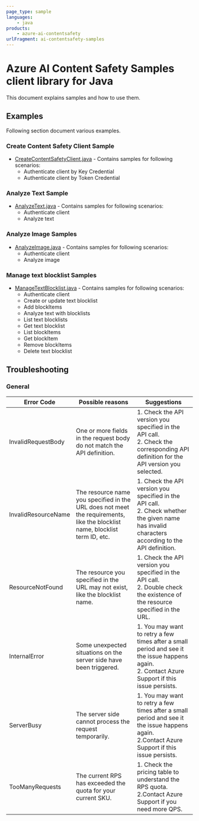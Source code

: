 ```yaml
---
page_type: sample
languages:
    - java
products:
    - azure-ai-contentsafety
urlFragment: ai-contentsafety-samples
---
```


# Azure AI Content Safety Samples client library for Java

This document explains samples and how to use them.

## Examples

Following section document various examples.

### Create Content Safety Client Sample

* [CreateContentSafetyClient.java][sample_CreateContentSafetyClient] - Contains samples for following scenarios:
    * Authenticate client by Key Credential
    * Authenticate client by Token Credential
  
### Analyze Text Sample

* [AnalyzeText.java][sample_AnalyzeText] - Contains samples for following scenarios:
    * Authenticate client
    * Analyze text

### Analyze Image Samples

* [AnalyzeImage.java][sample_AnalyzeImage] - Contains samples for following scenarios:
    * Authenticate client
    * Analyze image

### Manage text blocklist Samples

* [ManageTextBlocklist.java][sample_ManageTextBlocklist] - Contains samples for following scenarios:
    * Authenticate client
    * Create or update text blocklist
    * Add blockItems
    * Analyze text with blocklists
    * List text blocklists
    * Get text blocklist
    * List blockItems
    * Get blockItem
    * Remove blockItems
    * Delete text blocklist

## Troubleshooting

### General

|Error Code	|Possible reasons	|Suggestions|
|-----------|-------------------|-----------|
|InvalidRequestBody	|One or more fields in the request body do not match the API definition.	|1. Check the API version you specified in the API call.<br>2. Check the corresponding API definition for the API version you selected.|
|InvalidResourceName	|The resource name you specified in the URL does not meet the requirements, like the blocklist name, blocklist term ID, etc.	|1. Check the API version you specified in the API call.<br>2. Check whether the given name has invalid characters according to the API definition.|
|ResourceNotFound	|The resource you specified in the URL may not exist, like the blocklist name.	|1. Check the API version you specified in the API call.<br>2. Double check the existence of the resource specified in the URL.|
|InternalError	|Some unexpected situations on the server side have been triggered.	|1. You may want to retry a few times after a small period and see it the issue happens again.<br>2. Contact Azure Support if this issue persists.|
|ServerBusy	|The server side cannot process the request temporarily.	|1. You may want to retry a few times after a small period and see it the issue happens again.<br>2.Contact Azure Support if this issue persists.|
|TooManyRequests	|The current RPS has exceeded the quota for your current SKU.	|1. Check the pricing table to understand the RPS quota.<br>2.Contact Azure Support if you need more QPS.|


<!-- LINKS -->
<!-- FIX LINK BRANCH AFTER PR MERGE -->
[sample_CreateContentSafetyClient]: https://github.com/Azure/azure-sdk-for-java/blob/main/sdk/contentsafety/azure-ai-contentsafety/src/samples/java/com/azure/ai/contentsafety/AnalyzeText.java
[sample_AnalyzeText]: https://github.com/Azure/azure-sdk-for-java/blob/main/sdk/contentsafety/azure-ai-contentsafety/src/samples/java/com/azure/ai/contentsafety/AnalyzeText.java
[sample_AnalyzeImage]: https://github.com/Azure/azure-sdk-for-java/blob/main/sdk/contentsafety/azure-ai-contentsafety/src/samples/java/com/azure/ai/contentsafety/AnalyzeImage.java
[sample_ManageTextBlocklist]: https://github.com/Azure/azure-sdk-for-java/blob/main/sdk/contentsafety/azure-ai-contentsafety/src/samples/java/com/azure/ai/contentsafety/ManageTextBlocklist.java
